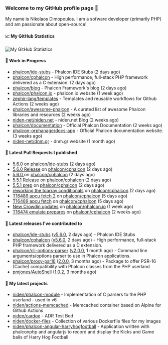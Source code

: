 ### Welcome to my GitHub profile page 👋

My name is Nikolaos Dimopoulos. I am a sofware developer (primarily PHP) and am passionate about open-source!

#### 📈 My GitHub Statistics

![My GitHub Statistics](https://github-readme-stats.vercel.app/api?username=niden&show_icons=true&count_private=true&hide_title=true&theme=transparent)

#### 👷 Work in Progress

- [phalcon/ide-stubs](https://github.com/phalcon/ide-stubs) - Phalcon IDE Stubs (2 days ago)
- [phalcon/cphalcon](https://github.com/phalcon/cphalcon) - High performance, full-stack PHP framework delivered as a C extension. (2 days ago)
- [phalcon/blog](https://github.com/phalcon/blog) - Phalcon Framework&#39;s blog (2 days ago)
- [phalcon/phalcon.io](https://github.com/phalcon/phalcon.io) - phalcon.io website (1 week ago)
- [zephir-lang/templates](https://github.com/zephir-lang/templates) - Templates and reusable workflows for Github Actions (2 weeks ago)
- [phalcon/awesome-phalcon](https://github.com/phalcon/awesome-phalcon) - A curated list of awesome Phalcon libraries and resources (2 weeks ago)
- [niden-net/niden.net](https://github.com/niden-net/niden.net) - niden.net Blog (2 weeks ago)
- [phalcon/documentation](https://github.com/phalcon/documentation) - Official Phalcon Documentation (2 weeks ago)
- [phalcon-orphanage/docs-app](https://github.com/phalcon-orphanage/docs-app) - Official Phalcon documentation website. (3 weeks ago)
- [niden-net/dnm.gr](https://github.com/niden-net/dnm.gr) - dnm.gr website (1 month ago)

#### 🔨 Latest Pull Requests I published

- [5.6.0](https://github.com/phalcon/ide-stubs/pull/96) on [phalcon/ide-stubs](https://github.com/phalcon/ide-stubs) (2 days ago)
- [5.6.0 Release](https://github.com/phalcon/cphalcon/pull/16504) on [phalcon/cphalcon](https://github.com/phalcon/cphalcon) (2 days ago)
- [5.6.0 ](https://github.com/phalcon/cphalcon/pull/16503) on [phalcon/cphalcon](https://github.com/phalcon/cphalcon) (2 days ago)
- [5.5.1 Release](https://github.com/phalcon/cphalcon/pull/16501) on [phalcon/cphalcon](https://github.com/phalcon/cphalcon) (2 days ago)
- [5.5.1 prep](https://github.com/phalcon/cphalcon/pull/16500) on [phalcon/cphalcon](https://github.com/phalcon/cphalcon) (2 days ago)
- [reworking the toarray conditionals](https://github.com/phalcon/cphalcon/pull/16499) on [phalcon/cphalcon](https://github.com/phalcon/cphalcon) (2 days ago)
- [T16489 apcu fetch 2](https://github.com/phalcon/cphalcon/pull/16497) on [phalcon/cphalcon](https://github.com/phalcon/cphalcon) (5 days ago)
- [T16489 apcu fetch](https://github.com/phalcon/cphalcon/pull/16496) on [phalcon/cphalcon](https://github.com/phalcon/cphalcon) (5 days ago)
- [New Crowdin updates](https://github.com/phalcon/phalcon.io/pull/214) on [phalcon/phalcon.io](https://github.com/phalcon/phalcon.io) (1 week ago)
- [T16474 emulate prepares](https://github.com/phalcon/cphalcon/pull/16486) on [phalcon/cphalcon](https://github.com/phalcon/cphalcon) (2 weeks ago)

#### 🔭 Latest releases I've contributed to

- [phalcon/ide-stubs](https://github.com/phalcon/ide-stubs) ([v5.6.0](https://github.com/phalcon/ide-stubs/releases/tag/v5.6.0), 2 days ago) - Phalcon IDE Stubs
- [phalcon/cphalcon](https://github.com/phalcon/cphalcon) ([v5.6.0](https://github.com/phalcon/cphalcon/releases/tag/v5.6.0), 2 days ago) - High performance, full-stack PHP framework delivered as a C extension.
- [phalcon/cli-options-parser](https://github.com/phalcon/cli-options-parser) ([v2.0.0](https://github.com/phalcon/cli-options-parser/releases/tag/v2.0.0), 1 month ago) - Command line arguments/options parser to use in Phalcon applications.
- [phalcon/proxy-psr16](https://github.com/phalcon/proxy-psr16) ([2.0.0](https://github.com/phalcon/proxy-psr16/releases/tag/2.0.0), 3 months ago) - Package to offer PSR-16 (Cache) compatibility with Phalcon classes from the PHP userland
- [pmjones/AutoShell](https://github.com/pmjones/AutoShell) ([1.0.2](https://github.com/pmjones/AutoShell/releases/tag/1.0.2), 3 months ago)

#### 🌱 My latest projects

- [niden/phalcon-module](https://github.com/niden/phalcon-module) - Implementation of C parsers to the PHP userland - used in v6
- [niden/actions-memcached](https://github.com/niden/actions-memcached) - Memcached container based on Alpine for Github Actions
- [niden/cardoe](https://github.com/niden/cardoe) - ADR Test Bed
- [niden/docker-files](https://github.com/niden/docker-files) - Collection of various Dockerfile files for my images
- [niden/phalcon-angular-harryhogfootball](https://github.com/niden/phalcon-angular-harryhogfootball) - Application written with phalconphp and angularjs to record and display the Kicks and Game balls of Harry Hog Football


